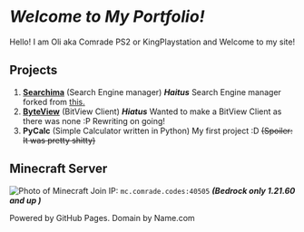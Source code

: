 # *Welcome to My Portfolio!* 
Hello! I am Oli aka Comrade PS2 or KingPlaystation and Welcome to my site! 

## Projects

 1. <a href="https://github.com/PS2Comrade/Searchima">**Searchima**</a> (Search Engine manager) ***Haitus***
 Search Engine manager forked from  <a href="https://github.com/evilpie/add-custom-search-engine" target="_blank">this.</a>
 2. <a href="https://github.com/PS2Comrade/ByteView">**ByteView**</a> (BitView Client) ***Hiatus***
 Wanted to make a BitView Client as there was none :P
 Rewriting on going!
 3. **PyCalc** (Simple Calculator written in Python) 
 My first project :D ~~(Spoiler: It was pretty shitty)~~

## Minecraft Server
![Photo of Minecraft](https://preview.redd.it/a-piece-of-nature-from-my-survival-world-v0-ulm4cu7ftxde1.png?width=640&crop=smart&auto=webp&s=c82a8513d805b7cd51805ba17285fb91c2541bb1)
Join IP: `mc.comrade.codes:40505` 
 ***(Bedrock only 1.21.60 and up )***

Powered by GitHub Pages. 
Domain by Name.com
